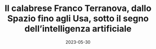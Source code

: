 ---
title: 'Il calabrese Franco Terranova, dallo Spazio fino agli Usa, sotto il segno dell’intelligenza artificiale'
description: ''
website: https://www.approdocalabria.it/giornale/il-calabrese-franco-terranova-dallo-spazio-fino-agli-usa-sotto-il-segno-dellintelligenza-artificiale/
image_url: https://www.approdocalabria.it/wp-content/themes/approdocalabria/img/approdo_calabria_logo.png
date: 2023-05-30
permalink: https://www.approdocalabria.it/giornale/il-calabrese-franco-terranova-dallo-spazio-fino-agli-usa-sotto-il-segno-dellintelligenza-artificiale/
---